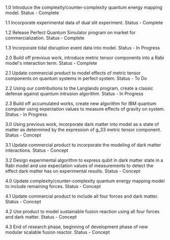 1.0 Introduce the complexity/counter-complexity quantum energy mapping model. Status - Complete

        
1.1 Incorporate experimental data of dual slit experiment. Status - Complete

        
1.2 Release Perfect Quantum Simulator program on market for commercialization. Status - Complete

        
1.3 Incorporate tidal disruption event data into model. Status - In Progress

            
	
2.0 Build off previous work, introduce metric tensor components into a Rabi model's interaction term. Status - Complete

        
2.1 Update commercial product to model effects of metric tensor components on quantum systems in perfect system. Status - To Do

        
2.2 Using our contributions to the Langlands program, create a classic defense against quantum intrusion algorithm. Status - In Progress

        
2.3 Build off accumulated works, create new algorithm for IBM quantum computer using expectation values to measure effects of gravity on system. Status - In Progress

    
	
3.0 Using previous work, incorporate dark matter into model as a state of matter as determined by the expression of g_33 metric tensor component. Status - Concept

        
3.1 Update commercial product to incorporate the modeling of dark matter interactions. Status - Concept

        
3.2 Design experimental algorithm to express qubit in dark matter state in a Rabi model and use expectation values of measurements to detect the effect dark matter has on experimental results. Status - Concept

    
	
4.0 Update complexity/counter-complexity quantum energy mapping model to include remaining forces. Status - Concept

        
4.1 Update commercial product to include all four forces and dark matter. Status - Concept

        
4.2 Use product to model sustainable fusion reaction using all four forces and dark matter. Status - Concept

        
4.3 End of research phase, beginning of development phase of new modular scalable fusion reactor. Status - Concept
